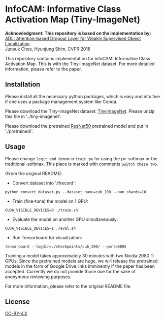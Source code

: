 # InfoCAM: Informative Class Activation Map (Tiny-ImageNet)

**Acknowledgment: This repository is based on the implementation by:**
[ADL: Attention-based Dropout Layer for Weakly Supervised Object Localization
](https://github.com/junsukchoe/ADL/tree/master/Pytorch)\
Junsuk Choe, Hyunjung Shim, CVPR 2018

This repository contains implementation for infoCAM: Informative
Class Activation Map. This is with the Tiny-ImageNet
dataset. For more detailed information, please refer to the paper. 

## Installation

Please install all the necessary python packages, which is easy
and intuitive if one uses a package management system like Conda.

Please download the Tiny-ImageNet dataset: 
[TinyImageNet](https://tiny-imagenet.herokuapp.com/). 
Please unzip this file in '../tiny-imagenet'.

Please download the pretrained [ResNet50](https://drive.google.com/open?id=0B7fNdx_jAqhtbllXbWxMVEdZclE)
pretrained model and put in './pretrained/'. 

## Usage

Please change `logit_end_denom` in `train.py` for using the pc-softmax or the traditional-softmax. 
This place is marked with comments `Switch these two`. 

(From the original README)
+ Convert dataset into '.tfrecord':
```
python convert_dataset.py --dataset_name=cub_200 --num_shards=10
```
+ Train (fine-tune) the model on 1 GPU:
```
CUDA_VISIBLE_DEVICES=0 ./train.sh
```
+ Evaluate the model on another GPU simultaneously:
```
CUDA_VISIBLE_DEVICES=1 ./eval.sh
```
+ Run Tensorboard for visualization:
```
tensorboard --logdir=./checkpoints/cub_200/ --port=6006
```

Training a model takes approximately 30 minutes with two 
Nvidia 2080 Ti GPUs. Since the pretrained models are huge, we will release the pretrained models in the
form of Google Drive links imminently if the paper has been accepted. 
Currently we do not provide those due for the sake of anonymous reviewing 
purposes. 

For more information, please refer to the original README file. 

## License
[CC-BY-4.0](https://choosealicense.com/licenses/cc-by-4.0/)